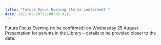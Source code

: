 ```yaml
---
title: "Future Focus Evening (to be confirmed) "
date: 2021-08-24T22:00:56.911Z
---
```

Future Focus Evening (to be confirmed) on Wednesday 25 August.  
Presentation for parents in the Library – details to be provided closer to the date.
